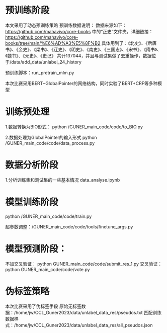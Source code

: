 <!--
 * @Descripttion: 
 * @version: 
 * @Author: Smallxiaoxin
 * @Date: 2023-06-06 11:00:23
 * @LastEditors: Smallxiaoxin
 * @LastEditTime: 2023-06-06 17:26:53
-->
# 预训练阶段
本文采用了动态预训练策略
预训练数据说明：
数据来源如下：https://github.com/mahavivo/core-books 中的“正史”文件夹，详细链接：https://github.com/mahavivo/core-books/tree/main/%E6%AD%A3%E5%8F%B2
具体用到了：《北史》、《后唐书》、《金史》、《梁书》、《辽史》、《明史》、《南史》、《三国志》、《宋书》、《隋书》、《魏书》、《元史》、《史记》
共计137044，并且与测试集做了去重操作，数据位于/data/add_data/unlabel_24_history

预训练脚本：run_pretrain_mlm.py


本次比赛采用BERT+GlobalPointer的网络结构，同时实验了BERT+CRF等多种模型
# 训练预处理
1.数据转换为BIO形式：
python /GUNER_main_code/code/to_BIO.py

2.数据处理为GlobalPointer的输入形式
python /GUNER_main_code/code/data_process.py

# 数据分析阶段
1.分析训练集和测试集的一些基本情况
data_analyse.ipynb

# 模型训练阶段

python /GUNER_main_code/code/train.py

超参数调整：/GUNER_main_code/code/tools/finetune_args.py

# 模型预测阶段：
不加交叉验证：
python GUNER_main_code/code/submit_res_1.py
交叉验证：
python GUNER_main_code/code/vote.py

# 伪标签策略
本次比赛采用了伪标签手段
原始无标签数据：/home/jw/CCL_Guner2023/data/unlabel_data_res/pseudos.txt
匹配训练数据样式：/home/jw/CCL_Guner2023/data/unlabel_data_res/all_pseudos.json



